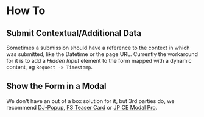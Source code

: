 # How To

## Submit Contextual/Additional Data

Sometimes a submission should have a reference to the context in which was submitted, like the Datetime or the page URL. Currently the workaround for it is to add a _Hidden Input_ element to the form mapped with a dynamic content, eg `Request -> Timestamp`.

## Show the Form in a Modal

We don't have an out of a box solution for it, but 3rd parties do, we recommend [DJ-Popup](https://dj-extensions.com/yootheme/dj-popup), [FS Teaser Card](https://flart.studio/yootheme-pro/teaser-card) or [JP CE Modal Pro](https://extensions.joomlapro.com/product/ce-modal-pro).
